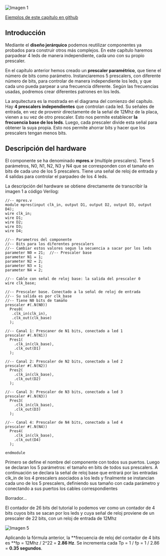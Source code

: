![Imagen 1](https://github.com/Obijuan/open-fpga-verilog-tutorial/raw/master/tutorial/T06-multiples-prescalers/images/mpres-1.png)

[Ejemplos de este capítulo en github](https://github.com/Obijuan/open-fpga-verilog-tutorial/tree/master/tutorial/T06-multiples-prescalers)

## Introducción
Mediante el **diseño jerárquico** podemos reutilizar componentes ya probados para construir otros más complejos. En este capítulo haremos parpadear 4 leds de manera independiente, cada uno con su propio prescaler.

  En el capítulo anterior hemos creado un **prescaler paramétrico**, que tiene el número de bits como parámetro. Instanciaremos 5 prescalers, con diferente número de bits, para controlar de manera independiente los leds, y que cada uno pueda parpear a una frecuencia diferente. Según las frecuencias usadas, podremos crear diferentes patrones en los leds.

  La arquitectura es la mostrada en el diagrama del comienzo del capítulo. Hay **4 prescalers independientes** que controlan cada led. Su señales de entrada, en vez de provenir directamente de la señal de 12Mhz de la placa, vienen a su vez de otro prescaler. Esto nos permite establecer **la frecuencia base de los leds**. Luego, cada prescaler divide esta señal para obtener la suya propia. Esto nos permite ahorrar bits y hacer que los prescalers tengan menos bits.

## Descripción del hardware

El componente se ha denominado **mpres.v** (multiple prescalers). Tiene 5 parámetros, N0, N1, N2, N3 y N4 que se corresponden con el tamaño en bits de cada uno de los 5 prescalers. Tiene una señal de reloj de entrada y 4 salidas para controlar el parpadeo de los 4 leds.

La descripción del hardware se obtiene directamente de transcribir la imagen 1 a código Verilog:

    //-- mpres.v
    module mpres(input clk_in, output D1, output D2, output D3, output D4);
    wire clk_in;
    wire D1;
    wire D2;
    wire D3;
    wire D4;
    
    //-- Parametros del componente
    //-- Bits para los diferentes prescalers
    //-- Cambiar estos valores segun la secuencia a sacar por los leds
    parameter N0 = 21;  //-- Prescaler base
    parameter N1 = 1;
    parameter N2 = 2;
    parameter N3 = 1;
    parameter N4 = 2;
    
    //-- Cable con señal de reloj base: la salida del prescaler 0
    wire clk_base;
    
    //-- Prescaler base. Conectado a la señal de reloj de entrada
    //-- Su salida es por clk_base
    //-- Tiene N0 bits de tamaño
    prescaler #(.N(N0))  
      Pres0(
       .clk_in(clk_in),
       .clk_out(clk_base)
      );
    
    //-- Canal 1: Prescaner de N1 bits, conectado a led 1
    prescaler #(.N(N1))
      Pres1(
        .clk_in(clk_base),
        .clk_out(D1)
      );
    
    //-- Canal 2: Prescaler de N2 bits, conectado a led 2
    prescaler #(.N(N2))
      Pres2(
        .clk_in(clk_base),
        .clk_out(D2)
      );
    
    //-- Canal 3: Prescaler de N3 bits, conectado a led 3
    prescaler #(.N(N3))
      Pres3(
        .clk_in(clk_base),
        .clk_out(D3)
      );
    
    //-- Canal 4: Prescaler de N4 bits, conectado a led 4
    prescaler #(.N(N4))
      Pres4(
        .clk_in(clk_base),
        .clk_out(D4)
      );
    
    endmodule

Primero se define el nombre del componente con todos sus puertos. Luego se declaran los 5 parámetros: el tamaño en bits de todos sus prescalers. A continuación se declara la señal de reloj base que entrará por las entradas clk_in de los 4 prescalers asociados a los leds y finalmente se instancian cada uno de los 5 prescalers, definiendo sus tamaño con cada parámetro y conectando a sus puertos los cables correspondientes




Borrador...

El contador de 26 bits del tutorial lo podemos ver como un contador de 4 bits cuyos bits se sacan por los leds y cuya señal de reloj proviene de un prescaler de 22 bits, con un reloj de entrada de 12Mhz

![Imagen 5](https://github.com/Obijuan/open-fpga-verilog-tutorial/raw/master/tutorial/T04-counter/images/counter-6.png)

Aplicando la fórmula anterior, la **frecuencia de reloj del contador de 4 bits es **fp = 12Mhz / 2^22 = **2.86 Hz**. Se incrementa cada Tp = 1 / fp = 1 / 2.86 =  **0.35 segundos**.